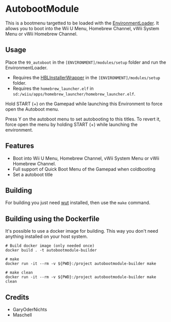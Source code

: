 # AutobootModule
This is a bootmenu targetted to be loaded with the [EnvironmentLoader](https://github.com/wiiu-env/EnvironmentLoader). It allows you to boot into the Wii U Menu, Homebrew Channel, vWii System Menu or vWii Homebrew Channel.

## Usage
Place the `99_autoboot` in the `[ENVIRONMENT]/modules/setup` folder and run the EnvironmentLoader. 
- Requires the [HBLInstallerWrapper](https://github.com/wiiu-env/HBLInstallerWrapper) in the `[ENVIRONMENT]/modules/setup` folder.
- Requires the `homebrew_launcher.elf` in `sd:/wiiu/apps/homebrew_launcher/homebrew_launcher.elf`. 

Hold START (+) on the Gamepad while launching this Environment to force open the Autoboot menu.

Press Y on the autoboot menu to set autobooting to this titles. To revert it, force open the menu by holding START (+) while launching the environment.

## Features
- Boot into Wii U Menu, Homebrew Channel, vWii System Menu or vWii Homebrew Channel.
- Full support of Quick Boot Menu of the Gamepad when coldbooting
- Set a autoboot title

## Building
For building you just need [wut](https://github.com/devkitPro/wut/) installed, then use the `make` command.

## Building using the Dockerfile

It's possible to use a docker image for building. This way you don't need anything installed on your host system.

```
# Build docker image (only needed once)
docker build . -t autobootmodule-builder

# make 
docker run -it --rm -v ${PWD}:/project autobootmodule-builder make

# make clean
docker run -it --rm -v ${PWD}:/project autobootmodule-builder make clean
```

## Credits
- GaryOderNichts
- Maschell